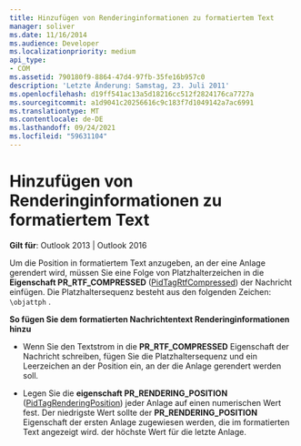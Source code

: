 ```yaml
---
title: Hinzufügen von Renderinginformationen zu formatiertem Text
manager: soliver
ms.date: 11/16/2014
ms.audience: Developer
ms.localizationpriority: medium
api_type:
- COM
ms.assetid: 790180f9-8864-47d4-97fb-35fe16b957c0
description: 'Letzte Änderung: Samstag, 23. Juli 2011'
ms.openlocfilehash: d19ff541ac13a5d18216cc512f2824176ca7727a
ms.sourcegitcommit: a1d9041c20256616c9c183f7d1049142a7ac6991
ms.translationtype: MT
ms.contentlocale: de-DE
ms.lasthandoff: 09/24/2021
ms.locfileid: "59631104"
---
```

# <a name="adding-rendering-information-to-formatted-text"></a>Hinzufügen von Renderinginformationen zu formatiertem Text

  
  
**Gilt für**: Outlook 2013 | Outlook 2016 
  
Um die Position in formatiertem Text anzugeben, an der eine Anlage gerendert wird, müssen Sie eine Folge von Platzhalterzeichen in die **Eigenschaft PR_RTF_COMPRESSED** ([PidTagRtfCompressed](pidtagrtfcompressed-canonical-property.md)) der Nachricht einfügen. Die Platzhaltersequenz besteht aus den folgenden Zeichen:  `\objattph` .
  
 **So fügen Sie dem formatierten Nachrichtentext Renderinginformationen hinzu**
  
- Wenn Sie den Textstrom in die **PR_RTF_COMPRESSED** Eigenschaft der Nachricht schreiben, fügen Sie die Platzhaltersequenz und ein Leerzeichen an der Position ein, an der die Anlage gerendert werden soll. 
    
- Legen Sie die **eigenschaft PR_RENDERING_POSITION** ([PidTagRenderingPosition](pidtagrenderingposition-canonical-property.md)) jeder Anlage auf einen numerischen Wert fest. Der niedrigste Wert sollte der **PR_RENDERING_POSITION** Eigenschaft der ersten Anlage zugewiesen werden, die im formatierten Text angezeigt wird. der höchste Wert für die letzte Anlage. 
    

